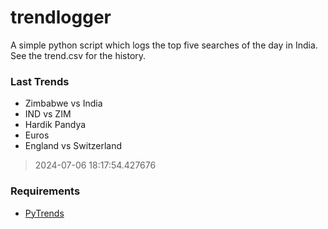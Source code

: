 # trendlogger
A simple python script which logs the top five searches of the day in India.<br>See the trend.csv for the history.<br>

<!-- Last Trends -->
### Last Trends
* Zimbabwe vs India
* IND vs ZIM
* Hardik Pandya
* Euros
* England vs Switzerland
> 2024-07-06 18:17:54.427676

<!-- Requirements -->
### Requirements
* [PyTrends](https://github.com/dreyco676/pytrends)
